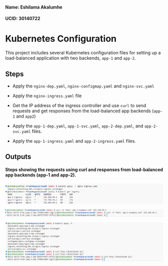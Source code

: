 #### Name: Eshilama Akalumhe
#### UCID: 30140722

# Kubernetes Configuration
This project includes several Kubernetes configuration files for setting up a load-balanced application with two backends, `app-1` and `app-2`.


## Steps 
- Apply the `nginx-dep.yaml`, `nginx-configmap.yaml` and `nginx-svc.yaml`

- Apply the `nginx-ingress.yaml` file

- Get the IP address of the ingress controller and use `curl` to send requests and get responses from the load-balanced app backends (`app-1` and `app2`)

- Apply the `app-1-dep.yaml`, `app-1-svc.yaml`, `app-2-dep.yaml`, and `app-2-svc.yaml` files.

- Apply the `app-1-ingress.yaml` and `app-2-ingress.yaml` files.

## Outputs

#### Steps showing the requests using curl and responses from load-balanced app backends (app-1 and app-2).
![My Image](output1.png)

![My Image](output2.png)


![My Image](output3.png)
